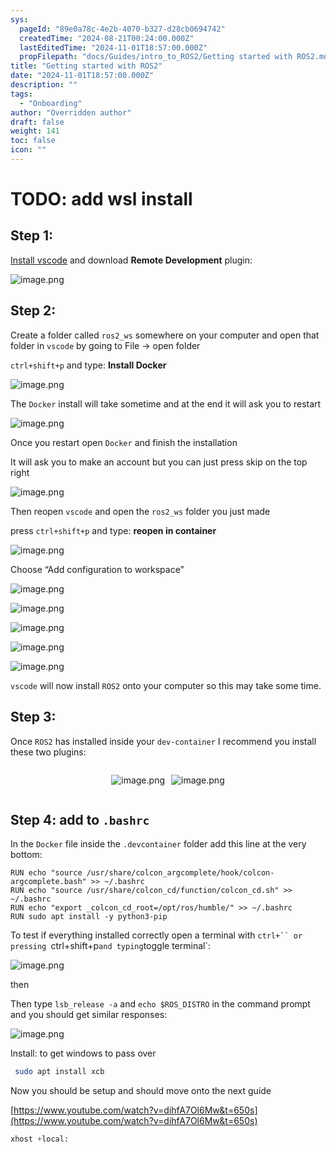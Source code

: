 ```yaml
---
sys:
  pageId: "89e0a78c-4e2b-4070-b327-d28cb0694742"
  createdTime: "2024-08-21T00:24:00.000Z"
  lastEditedTime: "2024-11-01T18:57:00.000Z"
  propFilepath: "docs/Guides/intro_to_ROS2/Getting started with ROS2.md"
title: "Getting started with ROS2"
date: "2024-11-01T18:57:00.000Z"
description: ""
tags:
  - "Onboarding"
author: "Overridden author"
draft: false
weight: 141
toc: false
icon: ""
---
```


# TODO: add wsl install

## Step 1:

[Install vscode](https://code.visualstudio.com/download) and download **Remote Development** plugin:

![image.png](https://prod-files-secure.s3.us-west-2.amazonaws.com/d518164a-d88e-44d1-a4ee-3adb3bd8bce0/efb52993-1881-4a40-b95e-6f020334f022/image.png?X-Amz-Algorithm=AWS4-HMAC-SHA256&X-Amz-Content-Sha256=UNSIGNED-PAYLOAD&X-Amz-Credential=ASIAZI2LB4663CQPWCTP%2F20250228%2Fus-west-2%2Fs3%2Faws4_request&X-Amz-Date=20250228T170709Z&X-Amz-Expires=3600&X-Amz-Security-Token=IQoJb3JpZ2luX2VjEFkaCXVzLXdlc3QtMiJHMEUCIQCq%2FF5FjTBkxMpF0J1PbOVu4o1tc4%2FhoOz%2B0JaqEFyHMwIgUrn1KQ%2FlguwubT5XKyr72Wb3yUcyn3n7Ut%2BmTeZDy6IqiAQIkv%2F%2F%2F%2F%2F%2F%2F%2F%2F%2FARAAGgw2Mzc0MjMxODM4MDUiDM3TeWQTD1FIn7f5KSrcA06E0hvwTWVNz2pldLkrPstXaLIupCmO%2BkaG6sRkvH5i6nD2YXxL%2FXtCElqGK%2FaFvWcuR8aQnTTch%2Bmjw6U%2BQGdOq1HAq4kNInqFmgwJsjUf6GJjpW83jaEGV5Q%2Fsk4x8RiMwTFG6UVyfdYD5sQ1QzG7h6kXRasVQDfXi61TcJEsYt8i2USDgbcHl1Ngm%2B1i93Y2APj9lGISJYeS0nH8sqvVcNtY7jFb%2Bf1uZtYROrtqpS6KBl8iCYG72WvUoOjF8LXOomGk19YBl4nIK%2Bi3%2BDOQT7rPhhAgvD3Scy8bSp6V5%2B2iXnGeqGv%2BPcWhZ33Zcxgs%2Bww7JrTxBlvBUkH6UV04lwjVbnFEnp6zPMMdJVqE3Ne6nnG2EmZg73zQTDmGfbq27nRLGmcKO3xnIxFigdDCRM%2BnavwJVNcpr80olPs%2FWkb6UtaxCCnoG1rDDG%2FpPI5CitabVZHyeQN9eD4sKN%2FAOSe7TwmPN8NIpki%2Fl%2FLrixICkjHb%2FyK51WYeruvasXU7pxt4cuJgKJx8%2F22SkEYXrnu1ySvee19YaeEEQtZMivw86RrmXEY3YnVv3EzWyFAmwB7Jg59tiEdVX7X4j%2BkNF6ruVeBjTAqxQv8cg1VchThvGISFumaFrWelMLTOh74GOqUBKJYxaxGKppj10kJFd%2B3El5pCFxx0gjF1i3OJJGV7l4v8jz3T9%2FILsLoqzPaAufRkWJVzEOIwcc3%2BctKNUOA86VAdB%2Bdxwbj%2B8zfy13qxhK%2B6r7DsVIpQAer6dlYO%2FBk0ifYGzUS%2FU36dnCoF28B%2FJlvsMflPMnRUU1WS2kOp66ByR1iwPZW5Eb8JTL%2FZ%2BE3fFmmfnlYHCTGJi54sajINVnFiNRk%2F&X-Amz-Signature=bbd7b1961b983697a5a3f7be86ff77a97bc7f6801b83e96d0d4634bdf2208be1&X-Amz-SignedHeaders=host&x-id=GetObject)

## Step 2:

Create a folder called `ros2_ws` somewhere on your computer and open that folder in `vscode` by going to File → open folder 

`ctrl+shift+p` and type: **Install Docker**

![image.png](https://prod-files-secure.s3.us-west-2.amazonaws.com/d518164a-d88e-44d1-a4ee-3adb3bd8bce0/2269dc0e-1cd5-47ff-bceb-c04ad9b2eab0/image.png?X-Amz-Algorithm=AWS4-HMAC-SHA256&X-Amz-Content-Sha256=UNSIGNED-PAYLOAD&X-Amz-Credential=ASIAZI2LB4663CQPWCTP%2F20250228%2Fus-west-2%2Fs3%2Faws4_request&X-Amz-Date=20250228T170709Z&X-Amz-Expires=3600&X-Amz-Security-Token=IQoJb3JpZ2luX2VjEFkaCXVzLXdlc3QtMiJHMEUCIQCq%2FF5FjTBkxMpF0J1PbOVu4o1tc4%2FhoOz%2B0JaqEFyHMwIgUrn1KQ%2FlguwubT5XKyr72Wb3yUcyn3n7Ut%2BmTeZDy6IqiAQIkv%2F%2F%2F%2F%2F%2F%2F%2F%2F%2FARAAGgw2Mzc0MjMxODM4MDUiDM3TeWQTD1FIn7f5KSrcA06E0hvwTWVNz2pldLkrPstXaLIupCmO%2BkaG6sRkvH5i6nD2YXxL%2FXtCElqGK%2FaFvWcuR8aQnTTch%2Bmjw6U%2BQGdOq1HAq4kNInqFmgwJsjUf6GJjpW83jaEGV5Q%2Fsk4x8RiMwTFG6UVyfdYD5sQ1QzG7h6kXRasVQDfXi61TcJEsYt8i2USDgbcHl1Ngm%2B1i93Y2APj9lGISJYeS0nH8sqvVcNtY7jFb%2Bf1uZtYROrtqpS6KBl8iCYG72WvUoOjF8LXOomGk19YBl4nIK%2Bi3%2BDOQT7rPhhAgvD3Scy8bSp6V5%2B2iXnGeqGv%2BPcWhZ33Zcxgs%2Bww7JrTxBlvBUkH6UV04lwjVbnFEnp6zPMMdJVqE3Ne6nnG2EmZg73zQTDmGfbq27nRLGmcKO3xnIxFigdDCRM%2BnavwJVNcpr80olPs%2FWkb6UtaxCCnoG1rDDG%2FpPI5CitabVZHyeQN9eD4sKN%2FAOSe7TwmPN8NIpki%2Fl%2FLrixICkjHb%2FyK51WYeruvasXU7pxt4cuJgKJx8%2F22SkEYXrnu1ySvee19YaeEEQtZMivw86RrmXEY3YnVv3EzWyFAmwB7Jg59tiEdVX7X4j%2BkNF6ruVeBjTAqxQv8cg1VchThvGISFumaFrWelMLTOh74GOqUBKJYxaxGKppj10kJFd%2B3El5pCFxx0gjF1i3OJJGV7l4v8jz3T9%2FILsLoqzPaAufRkWJVzEOIwcc3%2BctKNUOA86VAdB%2Bdxwbj%2B8zfy13qxhK%2B6r7DsVIpQAer6dlYO%2FBk0ifYGzUS%2FU36dnCoF28B%2FJlvsMflPMnRUU1WS2kOp66ByR1iwPZW5Eb8JTL%2FZ%2BE3fFmmfnlYHCTGJi54sajINVnFiNRk%2F&X-Amz-Signature=db39a6d0e56c6053c2b584cade0d790a1334308fccabaf76aafe3b88a0e32aa0&X-Amz-SignedHeaders=host&x-id=GetObject)

The `Docker` install will take sometime and at the end it will ask you to restart

![image.png](https://prod-files-secure.s3.us-west-2.amazonaws.com/d518164a-d88e-44d1-a4ee-3adb3bd8bce0/ed233f78-be33-4b1f-b89c-9c346c0e961e/image.png?X-Amz-Algorithm=AWS4-HMAC-SHA256&X-Amz-Content-Sha256=UNSIGNED-PAYLOAD&X-Amz-Credential=ASIAZI2LB4663CQPWCTP%2F20250228%2Fus-west-2%2Fs3%2Faws4_request&X-Amz-Date=20250228T170709Z&X-Amz-Expires=3600&X-Amz-Security-Token=IQoJb3JpZ2luX2VjEFkaCXVzLXdlc3QtMiJHMEUCIQCq%2FF5FjTBkxMpF0J1PbOVu4o1tc4%2FhoOz%2B0JaqEFyHMwIgUrn1KQ%2FlguwubT5XKyr72Wb3yUcyn3n7Ut%2BmTeZDy6IqiAQIkv%2F%2F%2F%2F%2F%2F%2F%2F%2F%2FARAAGgw2Mzc0MjMxODM4MDUiDM3TeWQTD1FIn7f5KSrcA06E0hvwTWVNz2pldLkrPstXaLIupCmO%2BkaG6sRkvH5i6nD2YXxL%2FXtCElqGK%2FaFvWcuR8aQnTTch%2Bmjw6U%2BQGdOq1HAq4kNInqFmgwJsjUf6GJjpW83jaEGV5Q%2Fsk4x8RiMwTFG6UVyfdYD5sQ1QzG7h6kXRasVQDfXi61TcJEsYt8i2USDgbcHl1Ngm%2B1i93Y2APj9lGISJYeS0nH8sqvVcNtY7jFb%2Bf1uZtYROrtqpS6KBl8iCYG72WvUoOjF8LXOomGk19YBl4nIK%2Bi3%2BDOQT7rPhhAgvD3Scy8bSp6V5%2B2iXnGeqGv%2BPcWhZ33Zcxgs%2Bww7JrTxBlvBUkH6UV04lwjVbnFEnp6zPMMdJVqE3Ne6nnG2EmZg73zQTDmGfbq27nRLGmcKO3xnIxFigdDCRM%2BnavwJVNcpr80olPs%2FWkb6UtaxCCnoG1rDDG%2FpPI5CitabVZHyeQN9eD4sKN%2FAOSe7TwmPN8NIpki%2Fl%2FLrixICkjHb%2FyK51WYeruvasXU7pxt4cuJgKJx8%2F22SkEYXrnu1ySvee19YaeEEQtZMivw86RrmXEY3YnVv3EzWyFAmwB7Jg59tiEdVX7X4j%2BkNF6ruVeBjTAqxQv8cg1VchThvGISFumaFrWelMLTOh74GOqUBKJYxaxGKppj10kJFd%2B3El5pCFxx0gjF1i3OJJGV7l4v8jz3T9%2FILsLoqzPaAufRkWJVzEOIwcc3%2BctKNUOA86VAdB%2Bdxwbj%2B8zfy13qxhK%2B6r7DsVIpQAer6dlYO%2FBk0ifYGzUS%2FU36dnCoF28B%2FJlvsMflPMnRUU1WS2kOp66ByR1iwPZW5Eb8JTL%2FZ%2BE3fFmmfnlYHCTGJi54sajINVnFiNRk%2F&X-Amz-Signature=f0fbb0dd03d4bade36705b76dfe7dbb57b49fc42558fef605b4f27a5f9d84748&X-Amz-SignedHeaders=host&x-id=GetObject)

Once you restart open `Docker` and finish the installation

It will ask you to make an account but you can just press skip on the top right

![image.png](https://prod-files-secure.s3.us-west-2.amazonaws.com/d518164a-d88e-44d1-a4ee-3adb3bd8bce0/21010ad9-1659-4fd9-9f59-9932a09b2a3d/image.png?X-Amz-Algorithm=AWS4-HMAC-SHA256&X-Amz-Content-Sha256=UNSIGNED-PAYLOAD&X-Amz-Credential=ASIAZI2LB4663CQPWCTP%2F20250228%2Fus-west-2%2Fs3%2Faws4_request&X-Amz-Date=20250228T170709Z&X-Amz-Expires=3600&X-Amz-Security-Token=IQoJb3JpZ2luX2VjEFkaCXVzLXdlc3QtMiJHMEUCIQCq%2FF5FjTBkxMpF0J1PbOVu4o1tc4%2FhoOz%2B0JaqEFyHMwIgUrn1KQ%2FlguwubT5XKyr72Wb3yUcyn3n7Ut%2BmTeZDy6IqiAQIkv%2F%2F%2F%2F%2F%2F%2F%2F%2F%2FARAAGgw2Mzc0MjMxODM4MDUiDM3TeWQTD1FIn7f5KSrcA06E0hvwTWVNz2pldLkrPstXaLIupCmO%2BkaG6sRkvH5i6nD2YXxL%2FXtCElqGK%2FaFvWcuR8aQnTTch%2Bmjw6U%2BQGdOq1HAq4kNInqFmgwJsjUf6GJjpW83jaEGV5Q%2Fsk4x8RiMwTFG6UVyfdYD5sQ1QzG7h6kXRasVQDfXi61TcJEsYt8i2USDgbcHl1Ngm%2B1i93Y2APj9lGISJYeS0nH8sqvVcNtY7jFb%2Bf1uZtYROrtqpS6KBl8iCYG72WvUoOjF8LXOomGk19YBl4nIK%2Bi3%2BDOQT7rPhhAgvD3Scy8bSp6V5%2B2iXnGeqGv%2BPcWhZ33Zcxgs%2Bww7JrTxBlvBUkH6UV04lwjVbnFEnp6zPMMdJVqE3Ne6nnG2EmZg73zQTDmGfbq27nRLGmcKO3xnIxFigdDCRM%2BnavwJVNcpr80olPs%2FWkb6UtaxCCnoG1rDDG%2FpPI5CitabVZHyeQN9eD4sKN%2FAOSe7TwmPN8NIpki%2Fl%2FLrixICkjHb%2FyK51WYeruvasXU7pxt4cuJgKJx8%2F22SkEYXrnu1ySvee19YaeEEQtZMivw86RrmXEY3YnVv3EzWyFAmwB7Jg59tiEdVX7X4j%2BkNF6ruVeBjTAqxQv8cg1VchThvGISFumaFrWelMLTOh74GOqUBKJYxaxGKppj10kJFd%2B3El5pCFxx0gjF1i3OJJGV7l4v8jz3T9%2FILsLoqzPaAufRkWJVzEOIwcc3%2BctKNUOA86VAdB%2Bdxwbj%2B8zfy13qxhK%2B6r7DsVIpQAer6dlYO%2FBk0ifYGzUS%2FU36dnCoF28B%2FJlvsMflPMnRUU1WS2kOp66ByR1iwPZW5Eb8JTL%2FZ%2BE3fFmmfnlYHCTGJi54sajINVnFiNRk%2F&X-Amz-Signature=47e261f80af9ccade87437fe82697bcb3b5a88230a9f262f0406f0e5f6dca41f&X-Amz-SignedHeaders=host&x-id=GetObject)

Then reopen `vscode` and open the `ros2_ws` folder you just made

press `ctrl+shift+p` and type: **reopen in container**

![image.png](https://prod-files-secure.s3.us-west-2.amazonaws.com/d518164a-d88e-44d1-a4ee-3adb3bd8bce0/4e93b8c2-41ad-488c-8095-c74205196118/image.png?X-Amz-Algorithm=AWS4-HMAC-SHA256&X-Amz-Content-Sha256=UNSIGNED-PAYLOAD&X-Amz-Credential=ASIAZI2LB4663CQPWCTP%2F20250228%2Fus-west-2%2Fs3%2Faws4_request&X-Amz-Date=20250228T170709Z&X-Amz-Expires=3600&X-Amz-Security-Token=IQoJb3JpZ2luX2VjEFkaCXVzLXdlc3QtMiJHMEUCIQCq%2FF5FjTBkxMpF0J1PbOVu4o1tc4%2FhoOz%2B0JaqEFyHMwIgUrn1KQ%2FlguwubT5XKyr72Wb3yUcyn3n7Ut%2BmTeZDy6IqiAQIkv%2F%2F%2F%2F%2F%2F%2F%2F%2F%2FARAAGgw2Mzc0MjMxODM4MDUiDM3TeWQTD1FIn7f5KSrcA06E0hvwTWVNz2pldLkrPstXaLIupCmO%2BkaG6sRkvH5i6nD2YXxL%2FXtCElqGK%2FaFvWcuR8aQnTTch%2Bmjw6U%2BQGdOq1HAq4kNInqFmgwJsjUf6GJjpW83jaEGV5Q%2Fsk4x8RiMwTFG6UVyfdYD5sQ1QzG7h6kXRasVQDfXi61TcJEsYt8i2USDgbcHl1Ngm%2B1i93Y2APj9lGISJYeS0nH8sqvVcNtY7jFb%2Bf1uZtYROrtqpS6KBl8iCYG72WvUoOjF8LXOomGk19YBl4nIK%2Bi3%2BDOQT7rPhhAgvD3Scy8bSp6V5%2B2iXnGeqGv%2BPcWhZ33Zcxgs%2Bww7JrTxBlvBUkH6UV04lwjVbnFEnp6zPMMdJVqE3Ne6nnG2EmZg73zQTDmGfbq27nRLGmcKO3xnIxFigdDCRM%2BnavwJVNcpr80olPs%2FWkb6UtaxCCnoG1rDDG%2FpPI5CitabVZHyeQN9eD4sKN%2FAOSe7TwmPN8NIpki%2Fl%2FLrixICkjHb%2FyK51WYeruvasXU7pxt4cuJgKJx8%2F22SkEYXrnu1ySvee19YaeEEQtZMivw86RrmXEY3YnVv3EzWyFAmwB7Jg59tiEdVX7X4j%2BkNF6ruVeBjTAqxQv8cg1VchThvGISFumaFrWelMLTOh74GOqUBKJYxaxGKppj10kJFd%2B3El5pCFxx0gjF1i3OJJGV7l4v8jz3T9%2FILsLoqzPaAufRkWJVzEOIwcc3%2BctKNUOA86VAdB%2Bdxwbj%2B8zfy13qxhK%2B6r7DsVIpQAer6dlYO%2FBk0ifYGzUS%2FU36dnCoF28B%2FJlvsMflPMnRUU1WS2kOp66ByR1iwPZW5Eb8JTL%2FZ%2BE3fFmmfnlYHCTGJi54sajINVnFiNRk%2F&X-Amz-Signature=8039b114e231046b729a3109f122193be16a34ae25ec6e9cefafbf84f2f996c2&X-Amz-SignedHeaders=host&x-id=GetObject)

Choose “Add configuration to workspace”

![image.png](https://prod-files-secure.s3.us-west-2.amazonaws.com/d518164a-d88e-44d1-a4ee-3adb3bd8bce0/9560b282-5060-4989-ba37-97e7b2c22476/image.png?X-Amz-Algorithm=AWS4-HMAC-SHA256&X-Amz-Content-Sha256=UNSIGNED-PAYLOAD&X-Amz-Credential=ASIAZI2LB4663CQPWCTP%2F20250228%2Fus-west-2%2Fs3%2Faws4_request&X-Amz-Date=20250228T170709Z&X-Amz-Expires=3600&X-Amz-Security-Token=IQoJb3JpZ2luX2VjEFkaCXVzLXdlc3QtMiJHMEUCIQCq%2FF5FjTBkxMpF0J1PbOVu4o1tc4%2FhoOz%2B0JaqEFyHMwIgUrn1KQ%2FlguwubT5XKyr72Wb3yUcyn3n7Ut%2BmTeZDy6IqiAQIkv%2F%2F%2F%2F%2F%2F%2F%2F%2F%2FARAAGgw2Mzc0MjMxODM4MDUiDM3TeWQTD1FIn7f5KSrcA06E0hvwTWVNz2pldLkrPstXaLIupCmO%2BkaG6sRkvH5i6nD2YXxL%2FXtCElqGK%2FaFvWcuR8aQnTTch%2Bmjw6U%2BQGdOq1HAq4kNInqFmgwJsjUf6GJjpW83jaEGV5Q%2Fsk4x8RiMwTFG6UVyfdYD5sQ1QzG7h6kXRasVQDfXi61TcJEsYt8i2USDgbcHl1Ngm%2B1i93Y2APj9lGISJYeS0nH8sqvVcNtY7jFb%2Bf1uZtYROrtqpS6KBl8iCYG72WvUoOjF8LXOomGk19YBl4nIK%2Bi3%2BDOQT7rPhhAgvD3Scy8bSp6V5%2B2iXnGeqGv%2BPcWhZ33Zcxgs%2Bww7JrTxBlvBUkH6UV04lwjVbnFEnp6zPMMdJVqE3Ne6nnG2EmZg73zQTDmGfbq27nRLGmcKO3xnIxFigdDCRM%2BnavwJVNcpr80olPs%2FWkb6UtaxCCnoG1rDDG%2FpPI5CitabVZHyeQN9eD4sKN%2FAOSe7TwmPN8NIpki%2Fl%2FLrixICkjHb%2FyK51WYeruvasXU7pxt4cuJgKJx8%2F22SkEYXrnu1ySvee19YaeEEQtZMivw86RrmXEY3YnVv3EzWyFAmwB7Jg59tiEdVX7X4j%2BkNF6ruVeBjTAqxQv8cg1VchThvGISFumaFrWelMLTOh74GOqUBKJYxaxGKppj10kJFd%2B3El5pCFxx0gjF1i3OJJGV7l4v8jz3T9%2FILsLoqzPaAufRkWJVzEOIwcc3%2BctKNUOA86VAdB%2Bdxwbj%2B8zfy13qxhK%2B6r7DsVIpQAer6dlYO%2FBk0ifYGzUS%2FU36dnCoF28B%2FJlvsMflPMnRUU1WS2kOp66ByR1iwPZW5Eb8JTL%2FZ%2BE3fFmmfnlYHCTGJi54sajINVnFiNRk%2F&X-Amz-Signature=0a6b2dcea952811cc63378075c43f08ccf6dcc358f4259e6877988161974a67b&X-Amz-SignedHeaders=host&x-id=GetObject)

![image.png](https://prod-files-secure.s3.us-west-2.amazonaws.com/d518164a-d88e-44d1-a4ee-3adb3bd8bce0/2ee63f81-886b-48e8-a553-dc6e5eac99e4/image.png?X-Amz-Algorithm=AWS4-HMAC-SHA256&X-Amz-Content-Sha256=UNSIGNED-PAYLOAD&X-Amz-Credential=ASIAZI2LB4663CQPWCTP%2F20250228%2Fus-west-2%2Fs3%2Faws4_request&X-Amz-Date=20250228T170709Z&X-Amz-Expires=3600&X-Amz-Security-Token=IQoJb3JpZ2luX2VjEFkaCXVzLXdlc3QtMiJHMEUCIQCq%2FF5FjTBkxMpF0J1PbOVu4o1tc4%2FhoOz%2B0JaqEFyHMwIgUrn1KQ%2FlguwubT5XKyr72Wb3yUcyn3n7Ut%2BmTeZDy6IqiAQIkv%2F%2F%2F%2F%2F%2F%2F%2F%2F%2FARAAGgw2Mzc0MjMxODM4MDUiDM3TeWQTD1FIn7f5KSrcA06E0hvwTWVNz2pldLkrPstXaLIupCmO%2BkaG6sRkvH5i6nD2YXxL%2FXtCElqGK%2FaFvWcuR8aQnTTch%2Bmjw6U%2BQGdOq1HAq4kNInqFmgwJsjUf6GJjpW83jaEGV5Q%2Fsk4x8RiMwTFG6UVyfdYD5sQ1QzG7h6kXRasVQDfXi61TcJEsYt8i2USDgbcHl1Ngm%2B1i93Y2APj9lGISJYeS0nH8sqvVcNtY7jFb%2Bf1uZtYROrtqpS6KBl8iCYG72WvUoOjF8LXOomGk19YBl4nIK%2Bi3%2BDOQT7rPhhAgvD3Scy8bSp6V5%2B2iXnGeqGv%2BPcWhZ33Zcxgs%2Bww7JrTxBlvBUkH6UV04lwjVbnFEnp6zPMMdJVqE3Ne6nnG2EmZg73zQTDmGfbq27nRLGmcKO3xnIxFigdDCRM%2BnavwJVNcpr80olPs%2FWkb6UtaxCCnoG1rDDG%2FpPI5CitabVZHyeQN9eD4sKN%2FAOSe7TwmPN8NIpki%2Fl%2FLrixICkjHb%2FyK51WYeruvasXU7pxt4cuJgKJx8%2F22SkEYXrnu1ySvee19YaeEEQtZMivw86RrmXEY3YnVv3EzWyFAmwB7Jg59tiEdVX7X4j%2BkNF6ruVeBjTAqxQv8cg1VchThvGISFumaFrWelMLTOh74GOqUBKJYxaxGKppj10kJFd%2B3El5pCFxx0gjF1i3OJJGV7l4v8jz3T9%2FILsLoqzPaAufRkWJVzEOIwcc3%2BctKNUOA86VAdB%2Bdxwbj%2B8zfy13qxhK%2B6r7DsVIpQAer6dlYO%2FBk0ifYGzUS%2FU36dnCoF28B%2FJlvsMflPMnRUU1WS2kOp66ByR1iwPZW5Eb8JTL%2FZ%2BE3fFmmfnlYHCTGJi54sajINVnFiNRk%2F&X-Amz-Signature=70712e34cada7aa3bd07b3b245c03c8765404f5a69054d60ceac367c51a8f866&X-Amz-SignedHeaders=host&x-id=GetObject)

![image.png](https://prod-files-secure.s3.us-west-2.amazonaws.com/d518164a-d88e-44d1-a4ee-3adb3bd8bce0/ae1580b2-b048-407e-aed9-b584224a7a04/image.png?X-Amz-Algorithm=AWS4-HMAC-SHA256&X-Amz-Content-Sha256=UNSIGNED-PAYLOAD&X-Amz-Credential=ASIAZI2LB4663CQPWCTP%2F20250228%2Fus-west-2%2Fs3%2Faws4_request&X-Amz-Date=20250228T170709Z&X-Amz-Expires=3600&X-Amz-Security-Token=IQoJb3JpZ2luX2VjEFkaCXVzLXdlc3QtMiJHMEUCIQCq%2FF5FjTBkxMpF0J1PbOVu4o1tc4%2FhoOz%2B0JaqEFyHMwIgUrn1KQ%2FlguwubT5XKyr72Wb3yUcyn3n7Ut%2BmTeZDy6IqiAQIkv%2F%2F%2F%2F%2F%2F%2F%2F%2F%2FARAAGgw2Mzc0MjMxODM4MDUiDM3TeWQTD1FIn7f5KSrcA06E0hvwTWVNz2pldLkrPstXaLIupCmO%2BkaG6sRkvH5i6nD2YXxL%2FXtCElqGK%2FaFvWcuR8aQnTTch%2Bmjw6U%2BQGdOq1HAq4kNInqFmgwJsjUf6GJjpW83jaEGV5Q%2Fsk4x8RiMwTFG6UVyfdYD5sQ1QzG7h6kXRasVQDfXi61TcJEsYt8i2USDgbcHl1Ngm%2B1i93Y2APj9lGISJYeS0nH8sqvVcNtY7jFb%2Bf1uZtYROrtqpS6KBl8iCYG72WvUoOjF8LXOomGk19YBl4nIK%2Bi3%2BDOQT7rPhhAgvD3Scy8bSp6V5%2B2iXnGeqGv%2BPcWhZ33Zcxgs%2Bww7JrTxBlvBUkH6UV04lwjVbnFEnp6zPMMdJVqE3Ne6nnG2EmZg73zQTDmGfbq27nRLGmcKO3xnIxFigdDCRM%2BnavwJVNcpr80olPs%2FWkb6UtaxCCnoG1rDDG%2FpPI5CitabVZHyeQN9eD4sKN%2FAOSe7TwmPN8NIpki%2Fl%2FLrixICkjHb%2FyK51WYeruvasXU7pxt4cuJgKJx8%2F22SkEYXrnu1ySvee19YaeEEQtZMivw86RrmXEY3YnVv3EzWyFAmwB7Jg59tiEdVX7X4j%2BkNF6ruVeBjTAqxQv8cg1VchThvGISFumaFrWelMLTOh74GOqUBKJYxaxGKppj10kJFd%2B3El5pCFxx0gjF1i3OJJGV7l4v8jz3T9%2FILsLoqzPaAufRkWJVzEOIwcc3%2BctKNUOA86VAdB%2Bdxwbj%2B8zfy13qxhK%2B6r7DsVIpQAer6dlYO%2FBk0ifYGzUS%2FU36dnCoF28B%2FJlvsMflPMnRUU1WS2kOp66ByR1iwPZW5Eb8JTL%2FZ%2BE3fFmmfnlYHCTGJi54sajINVnFiNRk%2F&X-Amz-Signature=95f704d0bf0df6c07cda653dfd7ea849e688c3ec9ac2291cc7c8ad6babc10d3c&X-Amz-SignedHeaders=host&x-id=GetObject)

![image.png](https://prod-files-secure.s3.us-west-2.amazonaws.com/d518164a-d88e-44d1-a4ee-3adb3bd8bce0/53255b28-f75e-430f-b9e3-c0ac8577e42b/image.png?X-Amz-Algorithm=AWS4-HMAC-SHA256&X-Amz-Content-Sha256=UNSIGNED-PAYLOAD&X-Amz-Credential=ASIAZI2LB4663CQPWCTP%2F20250228%2Fus-west-2%2Fs3%2Faws4_request&X-Amz-Date=20250228T170709Z&X-Amz-Expires=3600&X-Amz-Security-Token=IQoJb3JpZ2luX2VjEFkaCXVzLXdlc3QtMiJHMEUCIQCq%2FF5FjTBkxMpF0J1PbOVu4o1tc4%2FhoOz%2B0JaqEFyHMwIgUrn1KQ%2FlguwubT5XKyr72Wb3yUcyn3n7Ut%2BmTeZDy6IqiAQIkv%2F%2F%2F%2F%2F%2F%2F%2F%2F%2FARAAGgw2Mzc0MjMxODM4MDUiDM3TeWQTD1FIn7f5KSrcA06E0hvwTWVNz2pldLkrPstXaLIupCmO%2BkaG6sRkvH5i6nD2YXxL%2FXtCElqGK%2FaFvWcuR8aQnTTch%2Bmjw6U%2BQGdOq1HAq4kNInqFmgwJsjUf6GJjpW83jaEGV5Q%2Fsk4x8RiMwTFG6UVyfdYD5sQ1QzG7h6kXRasVQDfXi61TcJEsYt8i2USDgbcHl1Ngm%2B1i93Y2APj9lGISJYeS0nH8sqvVcNtY7jFb%2Bf1uZtYROrtqpS6KBl8iCYG72WvUoOjF8LXOomGk19YBl4nIK%2Bi3%2BDOQT7rPhhAgvD3Scy8bSp6V5%2B2iXnGeqGv%2BPcWhZ33Zcxgs%2Bww7JrTxBlvBUkH6UV04lwjVbnFEnp6zPMMdJVqE3Ne6nnG2EmZg73zQTDmGfbq27nRLGmcKO3xnIxFigdDCRM%2BnavwJVNcpr80olPs%2FWkb6UtaxCCnoG1rDDG%2FpPI5CitabVZHyeQN9eD4sKN%2FAOSe7TwmPN8NIpki%2Fl%2FLrixICkjHb%2FyK51WYeruvasXU7pxt4cuJgKJx8%2F22SkEYXrnu1ySvee19YaeEEQtZMivw86RrmXEY3YnVv3EzWyFAmwB7Jg59tiEdVX7X4j%2BkNF6ruVeBjTAqxQv8cg1VchThvGISFumaFrWelMLTOh74GOqUBKJYxaxGKppj10kJFd%2B3El5pCFxx0gjF1i3OJJGV7l4v8jz3T9%2FILsLoqzPaAufRkWJVzEOIwcc3%2BctKNUOA86VAdB%2Bdxwbj%2B8zfy13qxhK%2B6r7DsVIpQAer6dlYO%2FBk0ifYGzUS%2FU36dnCoF28B%2FJlvsMflPMnRUU1WS2kOp66ByR1iwPZW5Eb8JTL%2FZ%2BE3fFmmfnlYHCTGJi54sajINVnFiNRk%2F&X-Amz-Signature=f338cd466959ac88fe18d8f2987e3380a4a298104390f892a83b99379d620142&X-Amz-SignedHeaders=host&x-id=GetObject)

![image.png](https://prod-files-secure.s3.us-west-2.amazonaws.com/d518164a-d88e-44d1-a4ee-3adb3bd8bce0/7c562767-5af9-4ffb-97d1-327bcdf4ee00/image.png?X-Amz-Algorithm=AWS4-HMAC-SHA256&X-Amz-Content-Sha256=UNSIGNED-PAYLOAD&X-Amz-Credential=ASIAZI2LB4663CQPWCTP%2F20250228%2Fus-west-2%2Fs3%2Faws4_request&X-Amz-Date=20250228T170709Z&X-Amz-Expires=3600&X-Amz-Security-Token=IQoJb3JpZ2luX2VjEFkaCXVzLXdlc3QtMiJHMEUCIQCq%2FF5FjTBkxMpF0J1PbOVu4o1tc4%2FhoOz%2B0JaqEFyHMwIgUrn1KQ%2FlguwubT5XKyr72Wb3yUcyn3n7Ut%2BmTeZDy6IqiAQIkv%2F%2F%2F%2F%2F%2F%2F%2F%2F%2FARAAGgw2Mzc0MjMxODM4MDUiDM3TeWQTD1FIn7f5KSrcA06E0hvwTWVNz2pldLkrPstXaLIupCmO%2BkaG6sRkvH5i6nD2YXxL%2FXtCElqGK%2FaFvWcuR8aQnTTch%2Bmjw6U%2BQGdOq1HAq4kNInqFmgwJsjUf6GJjpW83jaEGV5Q%2Fsk4x8RiMwTFG6UVyfdYD5sQ1QzG7h6kXRasVQDfXi61TcJEsYt8i2USDgbcHl1Ngm%2B1i93Y2APj9lGISJYeS0nH8sqvVcNtY7jFb%2Bf1uZtYROrtqpS6KBl8iCYG72WvUoOjF8LXOomGk19YBl4nIK%2Bi3%2BDOQT7rPhhAgvD3Scy8bSp6V5%2B2iXnGeqGv%2BPcWhZ33Zcxgs%2Bww7JrTxBlvBUkH6UV04lwjVbnFEnp6zPMMdJVqE3Ne6nnG2EmZg73zQTDmGfbq27nRLGmcKO3xnIxFigdDCRM%2BnavwJVNcpr80olPs%2FWkb6UtaxCCnoG1rDDG%2FpPI5CitabVZHyeQN9eD4sKN%2FAOSe7TwmPN8NIpki%2Fl%2FLrixICkjHb%2FyK51WYeruvasXU7pxt4cuJgKJx8%2F22SkEYXrnu1ySvee19YaeEEQtZMivw86RrmXEY3YnVv3EzWyFAmwB7Jg59tiEdVX7X4j%2BkNF6ruVeBjTAqxQv8cg1VchThvGISFumaFrWelMLTOh74GOqUBKJYxaxGKppj10kJFd%2B3El5pCFxx0gjF1i3OJJGV7l4v8jz3T9%2FILsLoqzPaAufRkWJVzEOIwcc3%2BctKNUOA86VAdB%2Bdxwbj%2B8zfy13qxhK%2B6r7DsVIpQAer6dlYO%2FBk0ifYGzUS%2FU36dnCoF28B%2FJlvsMflPMnRUU1WS2kOp66ByR1iwPZW5Eb8JTL%2FZ%2BE3fFmmfnlYHCTGJi54sajINVnFiNRk%2F&X-Amz-Signature=3fa7c4ed338cfe5aafe2e17ee5f068b66e674306b373ab6a19b7f00e6b408c25&X-Amz-SignedHeaders=host&x-id=GetObject)

`vscode` will now install `ROS2` onto your computer so this may take some time.

## Step 3:

Once `ROS2` has installed inside your `dev-container` I recommend you install these two plugins:

<div style="display: flex;flex-direction: row; column-gap:10px; max-width: 630px;justify-content: center;">
<div>

![image.png](https://prod-files-secure.s3.us-west-2.amazonaws.com/d518164a-d88e-44d1-a4ee-3adb3bd8bce0/3fc3d550-5a54-4ba1-ba6b-faa01cdb7369/image.png?X-Amz-Algorithm=AWS4-HMAC-SHA256&X-Amz-Content-Sha256=UNSIGNED-PAYLOAD&X-Amz-Credential=ASIAZI2LB4667UCTXELD%2F20250228%2Fus-west-2%2Fs3%2Faws4_request&X-Amz-Date=20250228T170716Z&X-Amz-Expires=3600&X-Amz-Security-Token=IQoJb3JpZ2luX2VjEFkaCXVzLXdlc3QtMiJHMEUCIHZiAOKYM3zP9o%2Fxs0%2BgklUgiLi7QtDnJW8Vk4PWu0wGAiEAtOp2DkuEKp966t3I0aBlNLj8jA5LTtCsHTXFH2QuK9cqiAQIkv%2F%2F%2F%2F%2F%2F%2F%2F%2F%2FARAAGgw2Mzc0MjMxODM4MDUiDEPaG1OgCEw59nX0%2FyrcA1OQ6Sw6A%2FoUBN0gdU9kA6zEubv3caBKFehVHhMYEk3uJrvtJfBvAiJbCvxngsve9QO4Ka0pkV9wKdRInoSuejN5VXaPbe2tEwXFk8JSOS4yot3ADBzQU%2Bl8Z8PNzF%2FGyLBYoOCjQJ9LSh3pGcdyREw9mY3JW4WVuf7cKVEsk5etX67qec1811NXLLdPWXJrVvoM4NK2Ii6ov%2Fh4f8sM7uKzBy5up42y%2F77bhJQ4E%2BoNYvuRPa98PP1xsmD1hhMZmMMFn3KcsVf2oM2SgDmEltCTbqN%2FvfcRLpskMDjdBr%2BoH%2B8t0KulsflQwS2twgzupXowdTk2aoES9HvjnbSeNAn%2FoMLYELmkkDqwYm9ImL8j3DjN3%2FwoSdURoXC3snJOSsCtOx76OR19LEfLdxFBzC6%2Bo63wdHGZkOmOpKwJw5NSMT8lBexnPrZxQ87n%2FvAJdLcxCeiiHTbVAfaQGzR25cMk3cZO8iCFiR9NgvW0kAzaC0vw210qUE5I5ZMU9Hr7ZStcOMhr0RoQFwVnfJCyrCebYgBYgKUEMskuDuhQYTSeh7F6e3mhfmo7UX%2Bz2v3IgJ04lWqdh9tBAs2tU6lEn5sCAb6WjW7%2BSTLxH0FtaWDsSSKVoUvB1uGbvYOFMIzOh74GOqUBSONj%2BlaspFXJJKEBxcX3NHFt%2BPvG5E57u%2Bjced9nc37kAtuI2QuogXkxjzjmszD9r3hySRN9%2B2WQdKHs%2Bk%2F8pBdl4Yarj1jjfUdr07WHw1pfWbXoCbC5JOX6sAY3lfEp4EFHMjyQ6cfI%2Fj%2Fgh5Fbx8MnWOQFKLu1alHmBXd4OBJ0znbjQr4n6TP7L0EiI7KlUXomo%2BxTClVxXWdk0eR1jI5yj3fX&X-Amz-Signature=bb5f16cb1ccf6c3dd66486951ac1388b6b44c725f019d342c5e3ff027494d661&X-Amz-SignedHeaders=host&x-id=GetObject)

</div>
<div>

![image.png](https://prod-files-secure.s3.us-west-2.amazonaws.com/d518164a-d88e-44d1-a4ee-3adb3bd8bce0/d994cc66-13c2-4093-a5a3-f84cf4601a82/image.png?X-Amz-Algorithm=AWS4-HMAC-SHA256&X-Amz-Content-Sha256=UNSIGNED-PAYLOAD&X-Amz-Credential=ASIAZI2LB4666VEWKY7D%2F20250228%2Fus-west-2%2Fs3%2Faws4_request&X-Amz-Date=20250228T170717Z&X-Amz-Expires=3600&X-Amz-Security-Token=IQoJb3JpZ2luX2VjEFkaCXVzLXdlc3QtMiJHMEUCIEImjQ5fJ4QoldOi4yy0xwSNz9i7keRvFCPRL%2FipZ1VIAiEAgc6gt2X0fa0iQtJ5PMpbZR9zasrspCd8XpBZgOpoGNMqiAQIkv%2F%2F%2F%2F%2F%2F%2F%2F%2F%2FARAAGgw2Mzc0MjMxODM4MDUiDHx%2FR9bQiwohW8ALpircA7bcAngpTs0O3tc269iBIpuFTTvy2RsM2WdII3lqRwRWn6Re7bhOM%2BChRXs0C%2BMw%2F1044bLtnNRAjBJHPGmy%2FK70LVVoDqF7bmLdon8TOiuj6J09dCsGQFDmzDEWVpBSyYXQmZ%2B9LZb1UrlEKNd%2BDLHaL8LbntcTJ6IgwXiFaTSpEdPygYl0NoN9iw0YBgLiYXrNZidB8cXBb7iLTYfIiepfgfpveWlvJ9dziTQuITuSFZ8xQAKsNMdzZd0z15ooyOL6peJqoge1Iw%2BB3SbPRuEcN9%2BR9w3NOD%2FNEwI%2BFjI6VIkZyG9Ar%2Bv6bXPmWkKTtAnc5xjfP29MWmn%2Bh3ZDumBQFzDpmPi5vIhAH631hxjkhfAk%2Busl1WcutvqjMmo8yzESlBac5449TTi5Jl5sbivXfWQhTxpdhoi9vfw02%2BA7C3icZjOQN1%2Ft9%2FiP2no74rCLNjIJvFJOt%2FHoTZ%2B1QVG03v7ASZkspUKjP4xBYlCNHFy3CqN9apX2JNALvcTHwsiqTrLBgIaSvKCpZmXBHgJFRUs9SZ9jZ1z6lN6ctIX701chTrDWJF2MDKycq1cpP4PqIhp%2FD7sJGgj%2FHPFwzBPbR8WbjmdO8IIMS2kSGNatjd%2BofnsXgq%2FEWUVFMKPZh74GOqUBnCWiHcDApmmwDfRwdqSFHah9O2iO5LhN2cQT7ZhBL%2BWu60tP5Y4nLA4vUOQzNL2ker3f0ajtEvD1qSaGYsDFCD0nldGo3oklHW7tymA5Z%2BtMC2qHz1lWCIXwOZRyV5vxS7ACViMi9Y2VWjDg42FqZOfNqW4KitGxuC67%2BUgRuoi24J5DuBZNFoLmHqsPnOp9BBxCi7wZORmrgMHZTJ4zPpxFPqUP&X-Amz-Signature=561da887e8b478e8dd4201bd82f50ec123bcc185b855bf209e639ffdf4d67409&X-Amz-SignedHeaders=host&x-id=GetObject)

</div>
</div>

## Step 4: add to `.bashrc`

In the `Docker` file inside the `.devcontainer` folder add this line at the very bottom: 

```docker
RUN echo "source /usr/share/colcon_argcomplete/hook/colcon-argcomplete.bash" >> ~/.bashrc
RUN echo "source /usr/share/colcon_cd/function/colcon_cd.sh" >> ~/.bashrc
RUN echo "export _colcon_cd_root=/opt/ros/humble/" >> ~/.bashrc
RUN sudo apt install -y python3-pip 
```

To test if everything installed correctly open a terminal with `ctrl+`` or pressing `ctrl+shift+p` and typing `toggle terminal`:

![image.png](https://prod-files-secure.s3.us-west-2.amazonaws.com/d518164a-d88e-44d1-a4ee-3adb3bd8bce0/6a4943d8-b04e-4c02-9a58-775f3384d1a5/image.png?X-Amz-Algorithm=AWS4-HMAC-SHA256&X-Amz-Content-Sha256=UNSIGNED-PAYLOAD&X-Amz-Credential=ASIAZI2LB4663CQPWCTP%2F20250228%2Fus-west-2%2Fs3%2Faws4_request&X-Amz-Date=20250228T170709Z&X-Amz-Expires=3600&X-Amz-Security-Token=IQoJb3JpZ2luX2VjEFkaCXVzLXdlc3QtMiJHMEUCIQCq%2FF5FjTBkxMpF0J1PbOVu4o1tc4%2FhoOz%2B0JaqEFyHMwIgUrn1KQ%2FlguwubT5XKyr72Wb3yUcyn3n7Ut%2BmTeZDy6IqiAQIkv%2F%2F%2F%2F%2F%2F%2F%2F%2F%2FARAAGgw2Mzc0MjMxODM4MDUiDM3TeWQTD1FIn7f5KSrcA06E0hvwTWVNz2pldLkrPstXaLIupCmO%2BkaG6sRkvH5i6nD2YXxL%2FXtCElqGK%2FaFvWcuR8aQnTTch%2Bmjw6U%2BQGdOq1HAq4kNInqFmgwJsjUf6GJjpW83jaEGV5Q%2Fsk4x8RiMwTFG6UVyfdYD5sQ1QzG7h6kXRasVQDfXi61TcJEsYt8i2USDgbcHl1Ngm%2B1i93Y2APj9lGISJYeS0nH8sqvVcNtY7jFb%2Bf1uZtYROrtqpS6KBl8iCYG72WvUoOjF8LXOomGk19YBl4nIK%2Bi3%2BDOQT7rPhhAgvD3Scy8bSp6V5%2B2iXnGeqGv%2BPcWhZ33Zcxgs%2Bww7JrTxBlvBUkH6UV04lwjVbnFEnp6zPMMdJVqE3Ne6nnG2EmZg73zQTDmGfbq27nRLGmcKO3xnIxFigdDCRM%2BnavwJVNcpr80olPs%2FWkb6UtaxCCnoG1rDDG%2FpPI5CitabVZHyeQN9eD4sKN%2FAOSe7TwmPN8NIpki%2Fl%2FLrixICkjHb%2FyK51WYeruvasXU7pxt4cuJgKJx8%2F22SkEYXrnu1ySvee19YaeEEQtZMivw86RrmXEY3YnVv3EzWyFAmwB7Jg59tiEdVX7X4j%2BkNF6ruVeBjTAqxQv8cg1VchThvGISFumaFrWelMLTOh74GOqUBKJYxaxGKppj10kJFd%2B3El5pCFxx0gjF1i3OJJGV7l4v8jz3T9%2FILsLoqzPaAufRkWJVzEOIwcc3%2BctKNUOA86VAdB%2Bdxwbj%2B8zfy13qxhK%2B6r7DsVIpQAer6dlYO%2FBk0ifYGzUS%2FU36dnCoF28B%2FJlvsMflPMnRUU1WS2kOp66ByR1iwPZW5Eb8JTL%2FZ%2BE3fFmmfnlYHCTGJi54sajINVnFiNRk%2F&X-Amz-Signature=5f03661d3ea5ef135b8313d3ac759eb01dcc501986c4a53d9e6b24502d1fdb53&X-Amz-SignedHeaders=host&x-id=GetObject)

then 

Then type `lsb_release -a` and `echo $ROS_DISTRO` in the command prompt and you should get similar responses:

![image.png](https://prod-files-secure.s3.us-west-2.amazonaws.com/d518164a-d88e-44d1-a4ee-3adb3bd8bce0/3e635dec-a805-4e85-8b9e-d000e5b71a4e/image.png?X-Amz-Algorithm=AWS4-HMAC-SHA256&X-Amz-Content-Sha256=UNSIGNED-PAYLOAD&X-Amz-Credential=ASIAZI2LB4663CQPWCTP%2F20250228%2Fus-west-2%2Fs3%2Faws4_request&X-Amz-Date=20250228T170709Z&X-Amz-Expires=3600&X-Amz-Security-Token=IQoJb3JpZ2luX2VjEFkaCXVzLXdlc3QtMiJHMEUCIQCq%2FF5FjTBkxMpF0J1PbOVu4o1tc4%2FhoOz%2B0JaqEFyHMwIgUrn1KQ%2FlguwubT5XKyr72Wb3yUcyn3n7Ut%2BmTeZDy6IqiAQIkv%2F%2F%2F%2F%2F%2F%2F%2F%2F%2FARAAGgw2Mzc0MjMxODM4MDUiDM3TeWQTD1FIn7f5KSrcA06E0hvwTWVNz2pldLkrPstXaLIupCmO%2BkaG6sRkvH5i6nD2YXxL%2FXtCElqGK%2FaFvWcuR8aQnTTch%2Bmjw6U%2BQGdOq1HAq4kNInqFmgwJsjUf6GJjpW83jaEGV5Q%2Fsk4x8RiMwTFG6UVyfdYD5sQ1QzG7h6kXRasVQDfXi61TcJEsYt8i2USDgbcHl1Ngm%2B1i93Y2APj9lGISJYeS0nH8sqvVcNtY7jFb%2Bf1uZtYROrtqpS6KBl8iCYG72WvUoOjF8LXOomGk19YBl4nIK%2Bi3%2BDOQT7rPhhAgvD3Scy8bSp6V5%2B2iXnGeqGv%2BPcWhZ33Zcxgs%2Bww7JrTxBlvBUkH6UV04lwjVbnFEnp6zPMMdJVqE3Ne6nnG2EmZg73zQTDmGfbq27nRLGmcKO3xnIxFigdDCRM%2BnavwJVNcpr80olPs%2FWkb6UtaxCCnoG1rDDG%2FpPI5CitabVZHyeQN9eD4sKN%2FAOSe7TwmPN8NIpki%2Fl%2FLrixICkjHb%2FyK51WYeruvasXU7pxt4cuJgKJx8%2F22SkEYXrnu1ySvee19YaeEEQtZMivw86RrmXEY3YnVv3EzWyFAmwB7Jg59tiEdVX7X4j%2BkNF6ruVeBjTAqxQv8cg1VchThvGISFumaFrWelMLTOh74GOqUBKJYxaxGKppj10kJFd%2B3El5pCFxx0gjF1i3OJJGV7l4v8jz3T9%2FILsLoqzPaAufRkWJVzEOIwcc3%2BctKNUOA86VAdB%2Bdxwbj%2B8zfy13qxhK%2B6r7DsVIpQAer6dlYO%2FBk0ifYGzUS%2FU36dnCoF28B%2FJlvsMflPMnRUU1WS2kOp66ByR1iwPZW5Eb8JTL%2FZ%2BE3fFmmfnlYHCTGJi54sajINVnFiNRk%2F&X-Amz-Signature=c94db4f58ded7d1165b2d03d8e5ce6b9fd6ce5985095bdfd76146ddd60e61094&X-Amz-SignedHeaders=host&x-id=GetObject)

Install:  to get windows to pass over

```bash
 sudo apt install xcb
```

Now you should be setup and should move onto the next guide 

[https://www.youtube.com/watch?v=dihfA7Ol6Mw&t=650s](https://www.youtube.com/watch?v=dihfA7Ol6Mw&t=650s)

```python
xhost +local:
```
